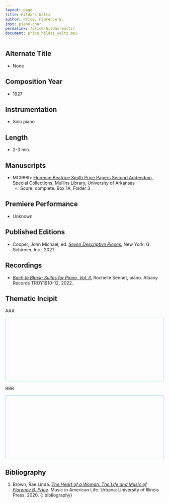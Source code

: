 ```yaml
---
layout: page
title: Hilda's Waltz
author: Price, Florence B.
inst: piano-char
permalink: /price-hildas-waltz/
document: price_hildas_waltz.mei
---
```


## Alternate Title
- None

## Composition Year
- 1927

## Instrumentation
- Solo piano

## Length
- 2-3 min.

## Manuscripts
- MC988b: <a href="https://uark.as.atlas-sys.com/repositories/2/resources/696/" target="_blank">Florence Beatrice Smith Price Papers Second Addendum</a>, Special Collections, Mullins Library, University of Arkansas
    * Score, complete: Box 1A, Folder 3

## Premiere Performance
- Unknown

## Published Editions
- Cooper, John Michael, ed. <a href="https://www.wisemusicclassical.com/work/61376/Seven-Descriptive-Pieces/" target="_blank">*Seven Descriptive Pieces.*</a> New York: G. Schirmer, Inc., 2021.

## Recordings
- <a href="https://www.albanyrecords.com/mm5/merchant.mvc?Screen=PROD&Product_Code=TROY1910-12" target="_black">*Bach to Black: Suites for Piano, Vol. II.*</a> Rochelle Sennet, piano. Albany Records TROY1910-12, 2022.

## Thematic Incipit
AAA
<div>
  <div id="app" class="panel" style="border: 1px solid lightblue; min-height: 200px;"></div>
</div>

<script type="module">
  import 'https://www.verovio.org/javascript/app/verovio-app.js';

  const options = {
      defaultView: 'responsive', // default is 'responsive', alternative is 'document'
      defaultZoom: 3, // 0-7, default is 4
      enableResponsive: true, // default is true
      enableDocument: true, // default is true
  }

  // Create the app - here with an empty option object
  const app = new Verovio.App(document.getElementById("app"), options);

  export default app

  // Load a file (MEI or MusicXML)
  fetch("{{site.baseurl}}/assets/mei/{{page.document}}")
      .then(function(response) {
          return response.text();
      })
      .then(function(text) {
          app.loadData(text);
      });

</script>

BBB
<div>
  <div id="app" class="panel" style="border: 1px solid lightblue; min-height: 200px;"></div>
</div>
<script type="module">
import default app

// Load a file (MEI or MusicXML)
  fetch("{{site.baseurl}}/assets/mei/{{page.document}}")
      .then(function(response) {
          return response.text();
      })
      .then(function(text) {
          app.loadData(text);
      });
</script>


## Bibliography
1. Brown, Rae Linda. <a href="https://www.worldcat.org/title/1122800180" target="_blank">*The Heart of a Woman: The Life and Music of Florence B. Price*</a>. Music in American Life. Urbana: University of Illinois Press, 2020.
{:.bibliography}
